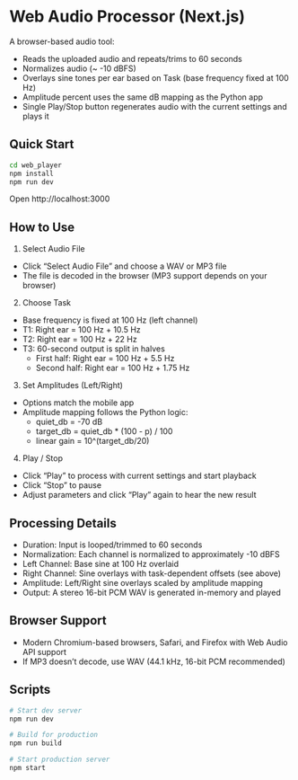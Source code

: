 # Web Audio Processor (Next.js)

A browser-based audio tool:
- Reads the uploaded audio and repeats/trims to 60 seconds
- Normalizes audio (~ -10 dBFS)
- Overlays sine tones per ear based on Task (base frequency fixed at 100 Hz)
- Amplitude percent uses the same dB mapping as the Python app
- Single Play/Stop button regenerates audio with the current settings and plays it

## Quick Start

```bash
cd web_player
npm install
npm run dev
```

Open http://localhost:3000

## How to Use

1) Select Audio File
- Click “Select Audio File” and choose a WAV or MP3 file
- The file is decoded in the browser (MP3 support depends on your browser)

2) Choose Task
- Base frequency is fixed at 100 Hz (left channel)
- T1: Right ear = 100 Hz + 10.5 Hz
- T2: Right ear = 100 Hz + 22 Hz
- T3: 60-second output is split in halves
  - First half: Right ear = 100 Hz + 5.5 Hz
  - Second half: Right ear = 100 Hz + 1.75 Hz

3) Set Amplitudes (Left/Right)
- Options match the mobile app
- Amplitude mapping follows the Python logic:
  - quiet_db = -70 dB
  - target_db = quiet_db * (100 - p) / 100
  - linear gain = 10^(target_db/20)

4) Play / Stop
- Click “Play” to process with current settings and start playback
- Click “Stop” to pause
- Adjust parameters and click “Play” again to hear the new result

## Processing Details

- Duration: Input is looped/trimmed to 60 seconds
- Normalization: Each channel is normalized to approximately -10 dBFS
- Left Channel: Base sine at 100 Hz overlaid
- Right Channel: Sine overlays with task-dependent offsets (see above)
- Amplitude: Left/Right sine overlays scaled by amplitude mapping
- Output: A stereo 16-bit PCM WAV is generated in-memory and played

## Browser Support
- Modern Chromium-based browsers, Safari, and Firefox with Web Audio API support
- If MP3 doesn’t decode, use WAV (44.1 kHz, 16-bit PCM recommended)

## Scripts

```bash
# Start dev server
npm run dev

# Build for production
npm run build

# Start production server
npm start
```
